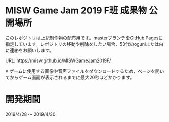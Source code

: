 # MISW Game Jam 2019 F班 成果物 公開場所
このレポジトリは上記制作物の配布用です。masterブランチをGitHub Pagesに指定しています。レポジトリの移動や削除をしたい場合、53代のoguniまたは白に連絡をお願いします。

URL: https://misw.github.io/MISWGameJam2019F/

※ ゲームに使用する画像や音声ファイルをダウンロードするため、ページを開いてからゲーム画面が表示されるまでに最大20秒ほどかかります。

# 開発期間
2019/4/28 ～ 2019/4/30
